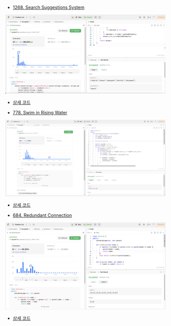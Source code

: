 - [1268. Search Suggestions System](https://leetcode.com/problems/search-suggestions-system/description/)

<img src="./1268.png" />

- [상세 코드](./1268.cpp)

- [778. Swim in Rising Water](https://leetcode.com/problems/swim-in-rising-water/description/)

<img src="./778.png" />

- [상세 코드](./778.cpp)

- [684. Redundant Connection](https://leetcode.com/problems/redundant-connection/description/)

<img src="./684.png" />

- [상세 코드](./684.cpp)
